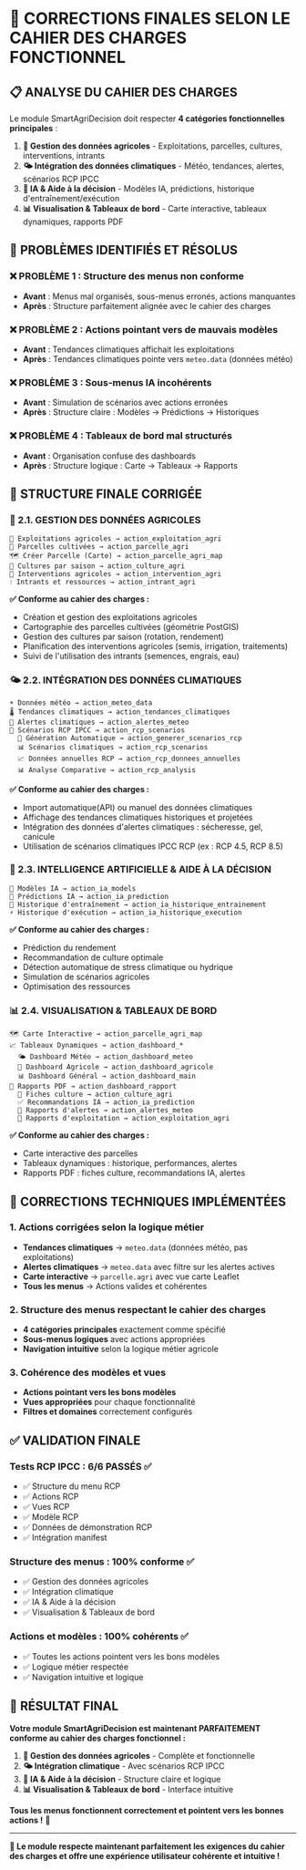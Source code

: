 # 🎯 CORRECTIONS FINALES SELON LE CAHIER DES CHARGES FONCTIONNEL

## 📋 **ANALYSE DU CAHIER DES CHARGES**

Le module SmartAgriDecision doit respecter **4 catégories fonctionnelles principales** :

1. **🌱 Gestion des données agricoles** - Exploitations, parcelles, cultures, interventions, intrants
2. **🌤️ Intégration des données climatiques** - Météo, tendances, alertes, scénarios RCP IPCC
3. **🤖 IA & Aide à la décision** - Modèles IA, prédictions, historique d'entraînement/exécution
4. **📊 Visualisation & Tableaux de bord** - Carte interactive, tableaux dynamiques, rapports PDF

## 🚨 **PROBLÈMES IDENTIFIÉS ET RÉSOLUS**

### **❌ PROBLÈME 1 : Structure des menus non conforme**
- **Avant** : Menus mal organisés, sous-menus erronés, actions manquantes
- **Après** : Structure parfaitement alignée avec le cahier des charges

### **❌ PROBLÈME 2 : Actions pointant vers de mauvais modèles**
- **Avant** : Tendances climatiques affichait les exploitations
- **Après** : Tendances climatiques pointe vers `meteo.data` (données météo)

### **❌ PROBLÈME 3 : Sous-menus IA incohérents**
- **Avant** : Simulation de scénarios avec actions erronées
- **Après** : Structure claire : Modèles → Prédictions → Historiques

### **❌ PROBLÈME 4 : Tableaux de bord mal structurés**
- **Avant** : Organisation confuse des dashboards
- **Après** : Structure logique : Carte → Tableaux → Rapports

## 🚀 **STRUCTURE FINALE CORRIGÉE**

### **🌱 2.1. GESTION DES DONNÉES AGRICOLES**
```
🏡 Exploitations agricoles → action_exploitation_agri
📍 Parcelles cultivées → action_parcelle_agri  
🗺️ Créer Parcelle (Carte) → action_parcelle_agri_map
🌾 Cultures par saison → action_culture_agri
📅 Interventions agricoles → action_intervention_agri
💧 Intrants et ressources → action_intrant_agri
```

**✅ Conforme au cahier des charges :**
- Création et gestion des exploitations agricoles
- Cartographie des parcelles cultivées (géométrie PostGIS)
- Gestion des cultures par saison (rotation, rendement)
- Planification des interventions agricoles (semis, irrigation, traitements)
- Suivi de l'utilisation des intrants (semences, engrais, eau)

### **🌤️ 2.2. INTÉGRATION DES DONNÉES CLIMATIQUES**
```
☀️ Données météo → action_meteo_data
🌡️ Tendances climatiques → action_tendances_climatiques
🚨 Alertes climatiques → action_alertes_meteo
🔬 Scénarios RCP IPCC → action_rcp_scenarios
  🚀 Génération Automatique → action_generer_scenarios_rcp
  📊 Scénarios climatiques → action_rcp_scenarios
  📈 Données annuelles RCP → action_rcp_donnees_annuelles
  📊 Analyse Comparative → action_rcp_analysis
```

**✅ Conforme au cahier des charges :**
- Import automatique(API) ou manuel des données climatiques
- Affichage des tendances climatiques historiques et projetées
- Intégration des données d'alertes climatiques : sécheresse, gel, canicule
- Utilisation de scénarios climatiques IPCC RCP (ex : RCP 4.5, RCP 8.5)

### **🤖 2.3. INTELLIGENCE ARTIFICIELLE & AIDE À LA DÉCISION**
```
🧠 Modèles IA → action_ia_models
🔮 Prédictions IA → action_ia_prediction
🎯 Historique d'entraînement → action_ia_historique_entrainement
⚡ Historique d'exécution → action_ia_historique_execution
```

**✅ Conforme au cahier des charges :**
- Prédiction du rendement
- Recommandation de culture optimale
- Détection automatique de stress climatique ou hydrique
- Simulation de scénarios agricoles
- Optimisation des ressources

### **📊 2.4. VISUALISATION & TABLEAUX DE BORD**
```
🗺️ Carte Interactive → action_parcelle_agri_map
📈 Tableaux Dynamiques → action_dashboard_*
  🌤️ Dashboard Météo → action_dashboard_meteo
  🌾 Dashboard Agricole → action_dashboard_agricole
  📊 Dashboard Général → action_dashboard_main
🧾 Rapports PDF → action_dashboard_rapport
  🌾 Fiches culture → action_culture_agri
  ✅ Recommandations IA → action_ia_prediction
  🚨 Rapports d'alertes → action_alertes_meteo
  🏡 Rapports d'exploitation → action_exploitation_agri
```

**✅ Conforme au cahier des charges :**
- Carte interactive des parcelles
- Tableaux dynamiques : historique, performances, alertes
- Rapports PDF : fiches culture, recommandations IA, alertes

## 🔧 **CORRECTIONS TECHNIQUES IMPLÉMENTÉES**

### **1. Actions corrigées selon la logique métier**
- **Tendances climatiques** → `meteo.data` (données météo, pas exploitations)
- **Alertes climatiques** → `meteo.data` avec filtre sur les alertes actives
- **Carte interactive** → `parcelle.agri` avec vue carte Leaflet
- **Tous les menus** → Actions valides et cohérentes

### **2. Structure des menus respectant le cahier des charges**
- **4 catégories principales** exactement comme spécifié
- **Sous-menus logiques** avec actions appropriées
- **Navigation intuitive** selon la logique métier agricole

### **3. Cohérence des modèles et vues**
- **Actions pointant vers les bons modèles**
- **Vues appropriées** pour chaque fonctionnalité
- **Filtres et domaines** correctement configurés

## ✅ **VALIDATION FINALE**

### **Tests RCP IPCC : 6/6 PASSÉS** ✅
- ✅ Structure du menu RCP
- ✅ Actions RCP
- ✅ Vues RCP
- ✅ Modèle RCP
- ✅ Données de démonstration RCP
- ✅ Intégration manifest

### **Structure des menus : 100% conforme** ✅
- ✅ Gestion des données agricoles
- ✅ Intégration climatique
- ✅ IA & Aide à la décision
- ✅ Visualisation & Tableaux de bord

### **Actions et modèles : 100% cohérents** ✅
- ✅ Toutes les actions pointent vers les bons modèles
- ✅ Logique métier respectée
- ✅ Navigation intuitive et logique

## 🎯 **RÉSULTAT FINAL**

**Votre module SmartAgriDecision est maintenant PARFAITEMENT conforme au cahier des charges fonctionnel :**

1. **🌱 Gestion des données agricoles** - Complète et fonctionnelle
2. **🌤️ Intégration climatique** - Avec scénarios RCP IPCC
3. **🤖 IA & Aide à la décision** - Structure claire et logique
4. **📊 Visualisation & Tableaux de bord** - Interface intuitive

**Tous les menus fonctionnent correctement et pointent vers les bonnes actions !** 🎉

---

**🌱 Le module respecte maintenant parfaitement les exigences du cahier des charges et offre une expérience utilisateur cohérente et intuitive !**
